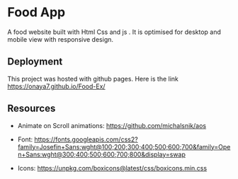 #   Food App
A food website built with Html Css and js . It is optimised for desktop 
and mobile view with responsive design.

## Deployment
This project was hosted with github pages. Here is the link
https://onaya7.github.io/Food-Ex/
​
## Resources
-   Animate on Scroll animations:
https://github.com/michalsnik/aos

- Font:
https://fonts.googleapis.com/css2?family=Josefin+Sans:wght@100;200;300;400;500;600;700&family=Open+Sans:wght@300;400;500;600;700;800&display=swap

- Icons:
https://unpkg.com/boxicons@latest/css/boxicons.min.css